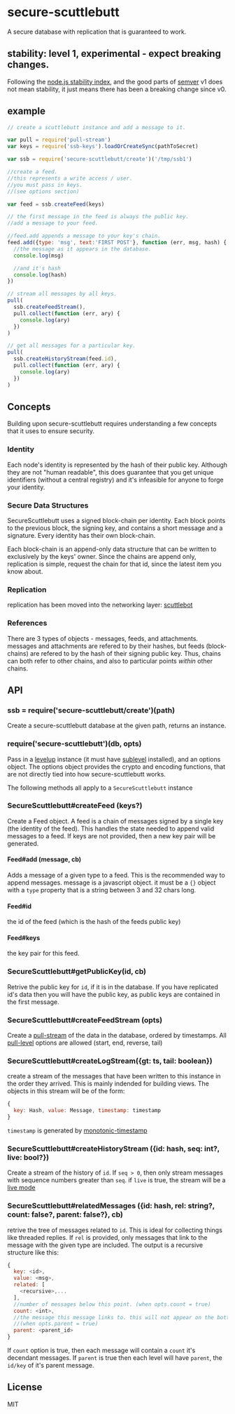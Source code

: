 # secure-scuttlebutt

A secure database with replication that is guaranteed to work.

## stability: level 1, experimental - expect breaking changes.

Following the [node.js stability index](https://github.com/dominictarr/stability#levels-of-stability),
and the good parts of [semver](http://semver-ftw.org)
v1 does not mean stability, it just means there has been a breaking change
since v0.

## example


``` js
// create a scuttlebutt instance and add a message to it.

var pull = require('pull-stream')
var keys = require('ssb-keys').loadOrCreateSync(pathToSecret)

var ssb = require('secure-scuttlebutt/create')('/tmp/ssb1')

//create a feed.
//this represents a write access / user.
//you must pass in keys.
//(see options section)

var feed = ssb.createFeed(keys)

// the first message in the feed is always the public key.
//add a message to your feed.

//feed.add appends a message to your key's chain.
feed.add({type: 'msg', text:'FIRST POST'}, function (err, msg, hash) {
  //the message as it appears in the database.
  console.log(msg)

  //and it's hash
  console.log(hash)
})

// stream all messages by all keys.
pull(
  ssb.createFeedStream(),
  pull.collect(function (err, ary) {
    console.log(ary)
  })
)

// get all messages for a particular key.
pull(
  ssb.createHistoryStream(feed.id),
  pull.collect(function (err, ary) {
    console.log(ary)
  })
)
```

## Concepts

Building upon secure-scuttlebutt requires understanding a few concepts
that it uses to ensure security.

### Identity

Each node's identity is represented by the hash of their public
key. Although they are not "human readable", this does
guarantee that you get unique identifiers (without a central registry)
and it's infeasible for anyone to forge your identity.

### Secure Data Structures

SecureScuttlebutt uses a signed block-chain per identity.
Each block points to the previous block,
the signing key, and contains a short message
and a signature. Every identity has their own block-chain.

Each block-chain is an append-only data structure that
can be written to exclusively by the keys' owner.
Since the chains are append only, replication is simple,
request the chain for that id, since the latest item you know about.

### Replication

replication has been moved into the networking layer:
[scuttlebot](https://github.com/pfraze/scuttlebot)

### References

There are 3 types of objects - messages, feeds, and attachments.
messages and attachments are refered to by their hashes,
but feeds (block-chains) are refered to by the hash of their
signing public key. Thus, chains can both refer to other chains,
and also to particular points _within_ other chains.

## API

### ssb = require('secure-scuttlebutt/create')(path)

Create a secure-scuttlebutt database at the given path,
returns an instance.

### require('secure-scuttlebutt')(db, opts)

Pass in a [levelup](https://github.com/rvagg/node-levelup) instance
(it must have [sublevel](https://github.com/dominictarr/level-sublevel) installed),
and an options object. The options object provides the crypto
and encoding functions, that are not directly tied into how
secure-scuttlebutt works.

The following methods all apply to a `SecureScuttlebutt` instance

### SecureScuttlebutt#createFeed (keys?)

Create a Feed object. A feed is a chain of messages signed
by a single key (the identity of the feed).
This handles the state needed to append valid messages to a feed.
If keys are not provided, then a new key pair will be generated.

#### Feed#add (message, cb)

Adds a message of a given type to a feed.
This is the recommended way to append messages.
message is a javascript object. it must be a `{}` object with a `type`
property that is a string between 3 and 32 chars long.

#### Feed#id

the id of the feed (which is the hash of the feeds public key)

#### Feed#keys

the key pair for this feed.

### SecureScuttlebutt#getPublicKey(id, cb)

Retrive the public key for `id`, if it is in the database.
If you have replicated id's data then you will have the public key,
as public keys are contained in the first message.

### SecureScuttlebutt#createFeedStream (opts)

Create a [pull-stream](https://github.com/dominictarr/pull-stream)
of the data in the database, ordered by timestamps.
All [pull-level](https://github.com/dominictarr/pull-level) options
are allowed (start, end, reverse, tail)

### SecureScuttlebutt#createLogStream({gt: ts, tail: boolean})

create a stream of the messages that have been written to this instance
in the order they arrived. This is mainly indended for building views.
The objects in this stream will be of the form:

``` js
{
  key: Hash, value: Message, timestamp: timestamp
}
```
`timestamp` is generated by
[monotonic-timestamp](https://github.com/dominictarr/monotonic-timestamp)

### SecureScuttlebutt#createHistoryStream ({id: hash, seq: int?, live: bool?})

Create a stream of the history of `id`. If `seq > 0`, then
only stream messages with sequence numbers greater than `seq`.
if `live` is true, the stream will be a
[live mode](https://github.com/dominictarr/pull-level#example---reading)

### SecureScuttlebutt#relatedMessages ({id: hash, rel: string?, count: false?, parent: false?}, cb)

retrive the tree of messages related to `id`.
This is ideal for collecting things like threaded replies.
If `rel` is provided, only messages that link to the message with the given type are included.
The output is a recursive structure like this:

``` js
{
  key: <id>,
  value: <msg>,
  related: [
    <recursive>,...
  ],
  //number of messages below this point. (when opts.count = true)
  count: <int>,
  //the message this message links to. this will not appear on the bottom level.
  //(when opts.parent = true)
  parent: <parent_id>
}
```

If `count` option is true, then each message will contain a `count`
it's decendant messages. If `parent` is true then each level will have 
`parent`, the `id/key` of it's parent message.

## License

MIT
